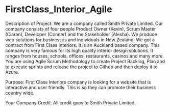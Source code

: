 # FirstClass_Interior_Agile
Description of Project: We are a company called Smith Private Limited. Our company consists of four people Product Owner (Kevin), Scrum Master (Ciaran), Developer (Conner) and the Stakeholder (Alesha). We produce web solutions for businesses and individuals in New Zealand. We got a contract from First Class Interiors. It is an Auckland based company. This company is very famous for its high quality interior design solutions. It ranges from houses, schools, offices, restaurants, casinos and many more. You are using Agile Scrum Methodology to create Project Backlog, Plan and to execute sprints and release the project to Github and then deploy it to Azure.

Purpose: First Class Interiors company is looking for a website that is interactive and user friendly. This is so they can promote their business country wide.

Your Company Credit: All credit goes to Smith Private Limited.
